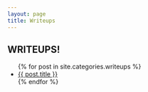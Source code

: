 ```yaml
---
layout: page
title: Writeups
---
```


<section>

  <h2>WRITEUPS!</h2>
  <ul>
    {% for post in site.categories.writeups %}
      <li><a href="{{ post.url }}">{{ post.title }}</a></li>
    {% endfor %}
  </ul>

<!-- <h4>site tags are : {{ site.tags }}</h4> -->
</section>
